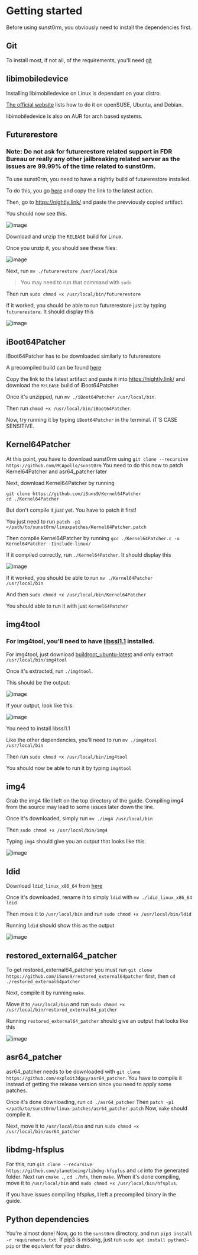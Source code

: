 # Getting started

Before using sunst0rm, you obviously need to install the dependencies first.

## Git
To install most, if not all, of the requirements, you'll need [git](https://git-scm.com/download/linux)

## libimobiledevice
Installing libimobiledevice on Linux is dependant on your distro. 

[The official website](libimobiledevice.org) lists how to do it on openSUSE, Ubuntu, and Debian. 

libimobiledevice is also on AUR for arch based systems.

## Futurerestore

### Note: Do not ask for futurerestore related support in FDR Bureau or really any other jailbreaking related server as the issues are 99.99% of the time related to sunst0rm.

To use sunst0rm, you need to have a nightly build of futurerestore installed.

To do this, you go [here](https://github.com/futurerestore/futurerestore/actions) and copy the link to the latest action.

Then, go to https://nightly.link/ and paste the prevviously copied artifact.

You should now see this.

![image](https://user-images.githubusercontent.com/45905959/198892424-22035da2-35c5-40bb-88ab-2681f95bd8ac.png)

Download and unzip the `RELEASE` build for Linux. 

Once you unzip it, you should see these files:

![image](https://user-images.githubusercontent.com/45905959/198892732-26af33cf-d34b-4227-aef4-e91870062eb5.png)

Next, run `mv ./futurerestore /usr/local/bin` 

>You may need to run that command with `sudo`

Then run `sudo chmod +x /usr/local/bin/futurerestore`

If it worked, you should be able to run futurerestore just by typing `futurerestore`. It should display this

![image](https://user-images.githubusercontent.com/45905959/198892940-baf9a217-1c89-4723-b03d-23f7a30d18a7.png)

## iBoot64Patcher

iBoot64Patcher has to be downloaded similarly to futurerestore

A precompiled build can be found [here](https://github.com/Cryptiiiic/iBoot64Patcher/actions)

Copy the link to the latest artifact and paste it into https://nightly.link/ and download the `RELEASE` build of iBoot64Patcher

Once it's unzipped, run `mv ./iBoot64Patcher /usr/local/bin`.

Then run `chmod +x /usr/local/bin/iBoot64Patcher`.

Now, try running it by typing `iBoot64Patcher` in the terminal. iT'S CASE SENSITIVE.

## Kernel64Patcher
At this point, you have to download sunst0rm using `git clone --recursive https://github.com/MCApollo/sunst0rm` You need to do this now to patch Kernel64Patcher and asr64_patcher later

Next, download Kernel64Patcher by running 
```
git clone https://github.com/iSuns9/Kernel64Patcher
cd ./Kernel64Patcher
```

But don't compile it *just* yet. You have to patch it first! 

You just need to run `patch -p1 </path/to/sunst0rm/linuxpatches/Kernel64Patcher.patch`

Then compile Kernel64Patcher by running `gcc ./Kernel64Patcher.c -o Kernel64Patcher -Iinclude-linux/`

If it compiled correctly, run `./Kernel64Patcher`. It should display this 

![image](https://user-images.githubusercontent.com/45905959/198894457-70f9ab7b-c990-4f25-894e-a57a34ca9d29.png)

If it worked, you should be able to run `mv ./Kernel64Patcher /usr/local/bin`

And then `sudo chmod +x /usr/local/bin/Kernel64Patcher`

You should able to run it with just `Kernel64Patcher`

## img4tool 
### For img4tool, you'll need to have [libssl1.1](https://packages.ubuntu.com/focal/amd64/libssl1.1/download) installed.

For img4tool, just download [buildroot_ubuntu-latest](https://github.com/tihmstar/img4tool/releases/tag/197) and only extract `/usr/local/bin/img4tool`

Once it's extracted, run `./img4tool`. 

This should be the output:

![image](https://user-images.githubusercontent.com/45905959/198895446-74140d56-22ae-4154-90a3-07cfbabf5e73.png)

If your output, look like this: 

![image](https://user-images.githubusercontent.com/45905959/198895471-408dafa5-32ae-4ed9-b76f-f319361132cc.png)

You need to install libssl1.1

Like the other dependencies, you'll need to run `mv ./img4tool /usr/local/bin`

Then run `sudo chmod +x /usr/local/bin/img4tool`

You should now be able to run it by typing `img4tool`

## img4

Grab the img4 file I left on the top directory of the guide. Compiling img4 from the source may lead to some issues later down the line. 

Once it's downloaded, simply run `mv ./img4 /usr/local/bin`

Then `sudo chmod +x /usr/local/bin/img4`

Typing `img4` should give you an output that looks like this.

![image](https://user-images.githubusercontent.com/45905959/198896258-9a0c37b8-60c5-4fe6-89cf-c8b97594a0fb.png)

## ldid

Download `ldid_linux_x86_64` from [here](https://github.com/ProcursusTeam/ldid/releases/tag/v2.1.5-procursus5)

Once it's downloaded, rename it to simply `ldid` with `mv ./ldid_linux_x86_64 ldid`

Then move it to `/usr/local/bin` and run `sudo chmod +x /usr/local/bin/ldid`

Running `ldid` should show this as the output 

![image](https://user-images.githubusercontent.com/45905959/198896650-40cce314-5975-40d4-910f-aa2d5991a297.png)

## restored_external64_patcher

To get restored_external64_patcher you must run `git clone https://github.com/iSuns9/restored_external64patcher` first, then `cd ./restored_external64patcher`

Next, compile it by running `make`. 

Move it to `/usr/local/bin` and run `sudo chmod +x /usr/local/bin/restored_external64_patcher`

Running `restored_external64_patcher` should give an output that looks like this 

![image](https://user-images.githubusercontent.com/45905959/198896993-2a0db73c-3645-4e92-bcd8-48254ff324e4.png)

## asr64_patcher

asr64_patcher needs to be downloaded with `git clone https://github.com/exploit3dguy/asr64_patcher`. You have to compile it instead of getting the release version since you need to apply some patches.

Once it's done downloading, run `cd ./asr64_patcher`
Then `patch -p1 </path/to/sunst0rm/linux-patches/asr64_patcher.patch`
Now, `make` should compile it.

Next, move it to `/usr/local/bin` and run `sudo chmod +x /usr/local/bin/asr64_patcher`

## libdmg-hfsplus

For this, run `git clone --recursive https://github.com/planetbeing/libdmg-hfsplus` and `cd` into the generated folder. Next run `cmake .`, `cd ./hfs`, then `make`. When it's done compiling, move it to `/usr/local/bin` and `sudo chmod +x /usr/local/bin/hfsplus`. 

If you have issues compiling hfsplus, I left a precompiled binary in the guide.

## Python dependencies 

You're almost done! Now, go to the `sunst0rm` directory, and run `pip3 install -r requirements.txt`. If pip3 is missing, just run `sudo apt install python3-pip` or the equivlent for your distro.

